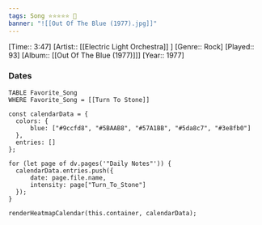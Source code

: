 ```yaml
---
tags: Song ⭐⭐⭐⭐⭐ 💛
banner: "![[Out Of The Blue (1977).jpg]]"
---
```

[Time:: 3:47]
[Artist:: [[Electric Light Orchestra]] ]
[Genre:: Rock]
[Played:: 93]
[Album:: [[Out Of The Blue (1977)]]]
[Year:: 1977]
### Dates
````dataview
TABLE Favorite_Song
WHERE Favorite_Song = [[Turn To Stone]]
````

  ```dataviewjs
const calendarData = { 
	colors: { 
		blue: ["#9ccfd8", "#5BAAB8", "#57A1BB", "#5da8c7", "#3e8fb0"] 
	}, 
	entries: [] 
}; 

for (let page of dv.pages('"Daily Notes"')) { 
	calendarData.entries.push({ 
		date: page.file.name, 
		intensity: page["Turn_To_Stone"]
	}); 
} 

renderHeatmapCalendar(this.container, calendarData);
```
